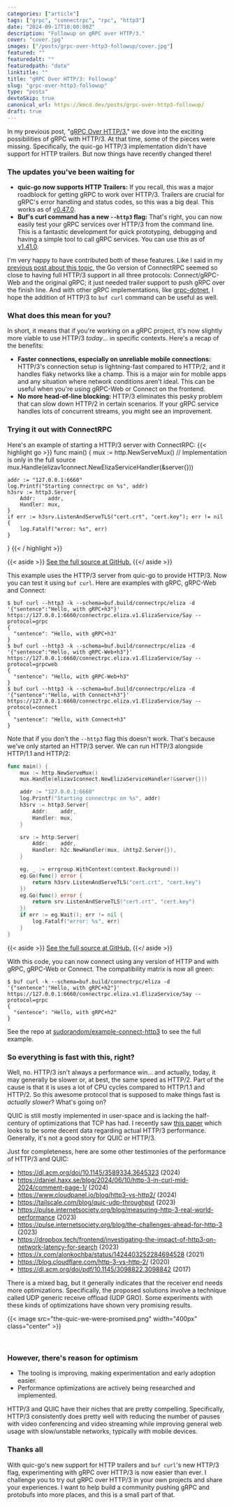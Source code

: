 ```yaml
---
categories: ["article"]
tags: ["grpc", "connectrpc", "rpc", "http3"]
date: "2024-09-17T10:00:00Z"
description: "Followup on gRPC over HTTP/3."
cover: "cover.jpg"
images: ["/posts/grpc-over-http3-followup/cover.jpg"]
featured: ""
featuredalt: ""
featuredpath: "date"
linktitle: ""
title: "gRPC Over HTTP/3: Followup"
slug: "grpc-over-http3-followup"
type: "posts"
devtoSkip: true
canonical_url: https://kmcd.dev/posts/grpc-over-http3-followup/
draft: true
---
```


In my previous post, "[gRPC Over HTTP/3](/posts/grpc-over-http3/)," we dove into the exciting possibilities of gRPC with HTTP/3. At that time, some of the pieces were missing. Specifically, the quic-go HTTP/3 implementation didn't have support for HTTP trailers. But now things have recently changed there!

### The updates you've been waiting for
* **quic-go now supports HTTP Trailers:** If you recall, this was a major roadblock for getting gRPC to work over HTTP/3. Trailers are crucial for gRPC's error handling and status codes, so this was a big deal. This works as of [v0.47.0](https://github.com/quic-go/quic-go/releases/tag/v0.47.0).
* **Buf's curl command has a new `--http3` flag:** That's right, you can now easily test your gRPC services over HTTP/3 from the command line. This is a fantastic development for quick prototyping, debugging and having a simple tool to call gRPC services. You can use this as of [v1.41.0](https://github.com/bufbuild/buf/releases/tag/v1.41.0).

I'm very happy to have contributed both of these features. Like I said in my [previous post about this topic](/posts/grpc-over-http3/), the Go version of ConnectRPC seemed so close to having full HTTP/3 support in all three protocols: Connect/gRPC-Web and the original gRPC; it just needed trailer support to push gRPC over the finish line. And with other gRPC implementations, like [grpc-dotnet](https://devblogs.microsoft.com/dotnet/http-3-support-in-dotnet-6/), I hope the addition of HTTP/3 to `buf curl` command can be useful as well.

### What does this mean for you?
In short, it means that if you're working on a gRPC project, it's now slightly more viable to use HTTP/3 *today*... in specific contexts. Here's a recap of the benefits:

* **Faster connections, especially on unreliable mobile connections:** HTTP/3's connection setup is lightning-fast compared to HTTP/2, and it handles flaky networks like a champ. This is a major win for mobile apps and any situation where network conditions aren't ideal. This can be useful when you're using gRPC-Web or Connect on the frontend.
* **No more head-of-line blocking:** HTTP/3 eliminates this pesky problem that can slow down HTTP/2 in certain scenarios. If your gRPC service handles lots of concurrent streams, you might see an improvement.

### Trying it out with ConnectRPC

Here's an example of starting a HTTP/3 server with ConnectRPC:
{{< highlight go >}}
func main() {
	mux := http.NewServeMux()
	// Implementation is only in the full source
	mux.Handle(elizav1connect.NewElizaServiceHandler(&server{}))

	addr := "127.0.0.1:6660"
	log.Printf("Starting connectrpc on %s", addr)
	h3srv := http3.Server{
		Addr:    addr,
		Handler: mux,
	}
	if err := h3srv.ListenAndServeTLS("cert.crt", "cert.key"); err != nil {
		log.Fatalf("error: %s", err)
	}
}
{{< / highlight >}}

{{< aside >}}
<a href="https://github.com/sudorandom/example-connect-http3/blob/v0.0.2/server-single/main.go" target="_blank">See the full source at GitHub.</a>
{{</ aside >}}

This example uses the HTTP/3 server from quic-go to provide HTTP/3. Now you can test it using `buf curl`. Here are examples with gRPC, gRPC-Web and Connect:

```shell
$ buf curl --http3 -k --schema=buf.build/connectrpc/eliza -d '{"sentence":"Hello, with gRPC+h3"}' https://127.0.0.1:6660/connectrpc.eliza.v1.ElizaService/Say --protocol=grpc
{
  "sentence": "Hello, with gRPC+h3"
}
$ buf curl --http3 -k --schema=buf.build/connectrpc/eliza -d '{"sentence":"Hello, with gRPC-Web+h3"}' https://127.0.0.1:6660/connectrpc.eliza.v1.ElizaService/Say --protocol=grpcweb
{
  "sentence": "Hello, with gRPC-Web+h3"
}
$ buf curl --http3 -k --schema=buf.build/connectrpc/eliza -d '{"sentence":"Hello, with Connect+h3"}' https://127.0.0.1:6660/connectrpc.eliza.v1.ElizaService/Say --protocol=connect
{
  "sentence": "Hello, with Connect+h3"
}
```
Note that if you don't the `--http3` flag this doesn't work. That's because we've only started an HTTP/3 server. We can run HTTP/3 alongside HTTP/1.1 and HTTP/2:

```go
func main() {
	mux := http.NewServeMux()
	mux.Handle(elizav1connect.NewElizaServiceHandler(&server{}))

	addr := "127.0.0.1:6660"
	log.Printf("Starting connectrpc on %s", addr)
	h3srv := http3.Server{
		Addr:    addr,
		Handler: mux,
	}

	srv := http.Server{
		Addr:    addr,
		Handler: h2c.NewHandler(mux, &http2.Server{}),
	}

	eg, _ := errgroup.WithContext(context.Background())
	eg.Go(func() error {
		return h3srv.ListenAndServeTLS("cert.crt", "cert.key")
	})
	eg.Go(func() error {
		return srv.ListenAndServeTLS("cert.crt", "cert.key")
	})
	if err := eg.Wait(); err != nil {
		log.Fatalf("error: %s", err)
	}
}
```
{{< aside >}}
<a href="https://github.com/sudorandom/example-connect-http3/blob/v0.0.2/server-multi/main.go" target="_blank">See the full source at GitHub.</a>
{{</ aside >}}

With this code, you can now connect using any version of HTTP and with gRPC, gRPC-Web or Connect. The compatibility matrix is now all green:

```shell
$ buf curl -k --schema=buf.build/connectrpc/eliza -d '{"sentence":"Hello, with gRPC+h2"}' https://127.0.0.1:6660/connectrpc.eliza.v1.ElizaService/Say --protocol=grpc
{
  "sentence": "Hello, with gRPC+h2"
}
```

See the repo at [sudorandom/example-connect-http3](https://github.com/sudorandom/example-connect-http3/) to see the full example.

### So everything is fast with this, right?
Well, no. HTTP/3 isn't always a performance win... and actually, today, it may generally be slower or, at best, the same speed as HTTP/2. Part of the cause is that it is uses a lot of CPU cycles compared to HTTP/1.1 and HTTP/2. So this awesome protocol that is supposed to make things fast is *actually slower*? What's going on?

QUIC is still mostly implemented in user-space and is lacking the half-century of optimizations that TCP has had. I recently saw [this paper](https://dl.acm.org/doi/10.1145/3589334.3645323) which looks to be some decent data regarding actual HTTP/3 performance. Generally, it's not a good story for QUIC or HTTP/3.

Just for completeness, here are some other testimonies of the performance of HTTP/3 and QUIC:
- https://dl.acm.org/doi/10.1145/3589334.3645323 (2024)
- https://daniel.haxx.se/blog/2024/06/10/http-3-in-curl-mid-2024/comment-page-1/ (2024)
- https://www.cloudpanel.io/blog/http3-vs-http2/ (2024)
- https://tailscale.com/blog/quic-udp-throughput (2023)
- https://pulse.internetsociety.org/blog/measuring-http-3-real-world-performance (2023)
- https://pulse.internetsociety.org/blog/the-challenges-ahead-for-http-3 (2023)
- https://dropbox.tech/frontend/investigating-the-impact-of-http3-on-network-latency-for-search (2023)
- https://x.com/alonkochba/status/1424403252284694528 (2021)
- https://blog.cloudflare.com/http-3-vs-http-2/ (2020)
- https://dl.acm.org/doi/pdf/10.1145/3098822.3098842 (2017)

There is a mixed bag, but it generally indicates that the receiver end needs more optimizations. Specifically, the proposed solutions involve a technique called UDP generic receive offload (UDP GRO). Some experiments with these kinds of optimizations have shown very promising results.

{{< image src="the-quic-we-were-promised.png" width="400px" class="center" >}}

&nbsp;

### However, there's reason for optimism
- The tooling is improving, making experimentation and early adoption easier.
- Performance optimizations are actively being researched and implemented.

HTTP/3 and QUIC have their niches that are pretty compelling. Specifically, HTTP/3 consistently does pretty well with reducing the number of pauses with video conferencing and video streaming while improving general web usage with slow/unstable networks, typically with mobile devices.

### Thanks all
With quic-go's new support for HTTP trailers and `buf curl`'s new HTTP/3 flag, experimenting with gRPC over HTTP/3 is now easier than ever. I challenge you to try out gRPC over HTTP/3 in your own projects and share your experiences. I want to help build a community pushing gRPC and protobufs into more places, and this is a small part of that.
